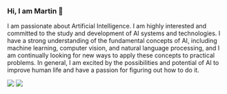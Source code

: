 ### Hi, I am Martin 👋

I am passionate about Artificial Intelligence. I am highly interested and committed to the study and development of AI systems and technologies. I have a strong understanding of the fundamental concepts of AI, including machine learning, computer vision, and natural language processing, and I am continually looking for new ways to apply these concepts to practical problems. In general, I am excited by the possibilities and potential of AI to improve human life and have a passion for figuring out how to do it.

<a href = "mailto:martinrojoandres1@gmail.com"><img src="https://img.shields.io/badge/-Gmail-%23333?style=for-the-badge&logo=gmail&logoColor=white" target="_blank"></a>
  <a href="https://www.linkedin.com/in/martinrojo" target="_blank"><img src="https://img.shields.io/badge/-LinkedIn-%230077B5?style=for-the-badge&logo=linkedin&logoColor=white" target="_blank"></a> 

